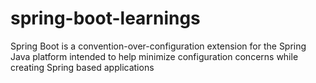 # spring-boot-learnings
Spring Boot is a convention-over-configuration extension for the Spring Java platform intended to help minimize configuration concerns while creating Spring based applications
